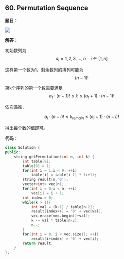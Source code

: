 ## 60. Permutation Sequence

**题目：**

![](http://cdn.zergzerg.cn/2018-11-13leet_60.png)

**解答：**

初始数列为 $$a_i = {1,2,3,\ldots,n}\quad i\in [1,n]$$

这样第一个数为1，剩余数列的排列可能为 $$(n-1)!$$ 

第k个序列的第一个数需要满足 $$a_1 \cdot (n-1)! \le k \le (a_1+1) \cdot (n-1)!$$

依次递推，

$$a_i \cdot (n-i)! \le k_{remain} \le (a_i+1) \cdot (n-i)!$$

得出每个数的值即可。

**代码：**

```cpp
class Solution {
public:
    string getPermutation(int n, int k) {
        int table[9];
        table[0] = 1;
        for(int i = 1;i < 9; ++i)
            table[i] = table[i-1] * (i+1);
        string result(n,'0');
        vector<int> vec(n);
        for(int i = 0;i < n; ++i)
            vec[i] = i + 1;
        int index = 0;
        while(k > 1){
            int val = (k-1) / table[n-2];
            result[index++] = '0' + vec[val];
            vec.erase(vec.begin()+val);
            k -= val * table[n-2];
            n--;
        }
        for(int i = 0; i < vec.size(); ++i)
            result[i+index] = '0' + vec[i];
        return result;
    }
};
```



